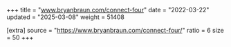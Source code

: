 +++
title = "www.bryanbraun.com/connect-four"
date = "2022-03-22"
updated = "2025-03-08"
weight = 51408

[extra]
source = "https://www.bryanbraun.com/connect-four/"
ratio = 6
size = 50
+++
